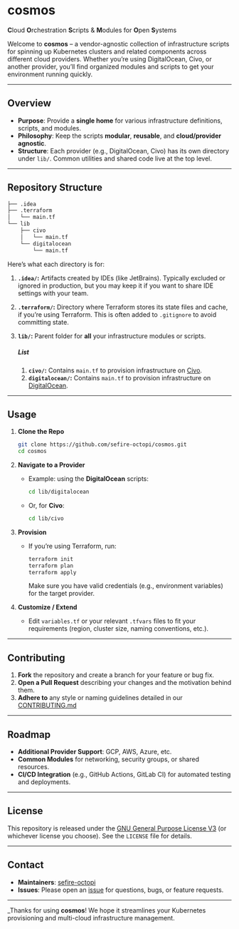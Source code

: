 # cosmos

**C**loud 
**O**rchestration 
**S**cripts & 
**M**odules for 
**O**pen 
**S**ystems

Welcome to **cosmos** – a vendor-agnostic collection of infrastructure scripts for spinning up Kubernetes clusters and related components across different cloud providers. Whether you’re using DigitalOcean, Civo, or another provider, you’ll find organized modules and scripts to get your environment running quickly.

---

## Overview

- **Purpose**: Provide a **single home** for various infrastructure definitions, scripts, and modules.
- **Philosophy**: Keep the scripts **modular**, **reusable**, and **cloud/provider agnostic**.
- **Structure**: Each provider (e.g., DigitalOcean, Civo) has its own directory under `lib/`. Common utilities and shared code live at the top level.

---

## Repository Structure

```bash
├── .idea
├── .terraform
│   └── main.tf
└── lib
    ├── civo
    │   └── main.tf
    └── digitalocean
        └── main.tf
```

Here’s what each directory is for:

1. **`.idea/`:** Artifacts created by IDEs (like JetBrains). Typically excluded or ignored in production, but you may keep it if you want to share IDE settings with your team.

2. **`.terraform/`:** Directory where Terraform stores its state files and cache, if you’re using Terraform. This is often added to `.gitignore` to avoid committing state.

3. **`lib/`:** Parent folder for **all** your infrastructure modules or scripts.
   ##### List
   1. **`civo/`:** Contains `main.tf` to provision infrastructure on [Civo](https://www.civo.com/).
   2. **`digitalocean/`:** Contains `main.tf` to provision infrastructure on [DigitalOcean](https://www.digitalocean.com/).

---

## Usage

1. **Clone the Repo**
   ```bash
   git clone https://github.com/sefire-octopi/cosmos.git
   cd cosmos
   ```

2. **Navigate to a Provider**
    - Example: using the **DigitalOcean** scripts:
      ```bash
      cd lib/digitalocean
      ```
    - Or, for **Civo**:
      ```bash
      cd lib/civo
      ```

3. **Provision**
    - If you’re using Terraform, run:
      ```bash
      terraform init
      terraform plan
      terraform apply
      ``` 
      Make sure you have valid credentials (e.g., environment variables) for the target provider.

4. **Customize / Extend**
    - Edit `variables.tf` or your relevant `.tfvars` files to fit your requirements (region, cluster size, naming conventions, etc.).

---

## Contributing

1. **Fork** the repository and create a branch for your feature or bug fix.
2. **Open a Pull Request** describing your changes and the motivation behind them.
3. **Adhere to** any style or naming guidelines detailed in our [CONTRIBUTING.md](CONTRIBUTING.md)
---

## Roadmap

- **Additional Provider Support**: GCP, AWS, Azure, etc.
- **Common Modules** for networking, security groups, or shared resources.
- **CI/CD Integration** (e.g., GitHub Actions, GitLab CI) for automated testing and deployments.

---

## License

This repository is released under the [GNU General Purpose License V3](./LICENSE) (or whichever license you choose). See the `LICENSE` file for details.

---

## Contact

- **Maintainers**: [sefire-octopi](mailto:origin@sefire.org)
- **Issues**: Please open an [issue](./issues) for questions, bugs, or feature requests.

---

_Thanks for using **cosmos**! We hope it streamlines your Kubernetes provisioning and multi-cloud infrastructure management.